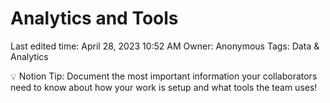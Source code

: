 # Analytics and Tools

Last edited time: April 28, 2023 10:52 AM
Owner: Anonymous
Tags: Data & Analytics

<aside>
💡 Notion Tip: Document the most important information your collaborators need to know about how your work is setup and what tools the team uses!

</aside>